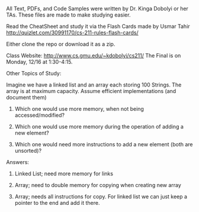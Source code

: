 All Text, PDFs, and Code Samples were written by Dr. Kinga Dobolyi or her TAs.
These files are made to make studying easier.

Read the CheatSheet and study it via the Flash Cards made by Usmar Tahir
http://quizlet.com/30991170/cs-211-rules-flash-cards/

Either clone the repo or download it as a zip.

Class Website: http://www.cs.gmu.edu/~kdobolyi/cs211/
The Final is on Monday, 12/16 at 1:30-4:15.

Other Topics of Study:
 
Imagine we have a linked list and an array each storing 100 Strings. The
array is at maximum capacity. Assume efficient implementations (and document
them)

1. Which one would use more memory, when not being accessed/modified?

2. Which one would use more memory during the operation of adding a new
element?

3. Which one would need more instructions to add a new element (both are
unsorted)?

Answers:
1. Linked List; need more memory for links

2. Array; need to double memory for copying when creating new array

3. Array; needs all instructions for copy. For linked list we can just keep a pointer to the end and add it there.
